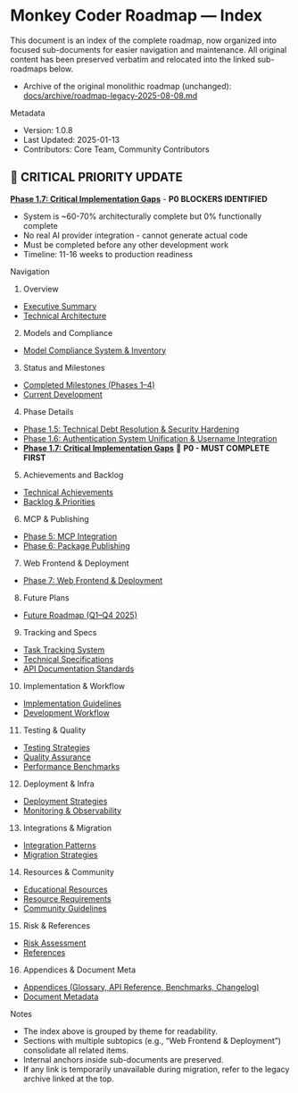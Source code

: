 # Monkey Coder Roadmap — Index

This document is an index of the complete roadmap, now organized into focused sub-documents for easier navigation and maintenance. All original content has been preserved verbatim and relocated into the linked sub-roadmaps below.

- Archive of the original monolithic roadmap (unchanged): [docs/archive/roadmap-legacy-2025-08-08.md](./archive/roadmap-legacy-2025-08-08.md)

Metadata
- Version: 1.0.8
- Last Updated: 2025-01-13
- Contributors: Core Team, Community Contributors

## 🚨 CRITICAL PRIORITY UPDATE
**[Phase 1.7: Critical Implementation Gaps](./roadmap/phase-1-7-critical-gaps.md)** - **P0 BLOCKERS IDENTIFIED**
- System is ~60-70% architecturally complete but 0% functionally complete
- No real AI provider integration - cannot generate actual code
- Must be completed before any other development work
- Timeline: 11-16 weeks to production readiness

Navigation

1) Overview
- [Executive Summary](./roadmap/executive-summary.md)
- [Technical Architecture](./roadmap/technical-architecture.md)

2) Models and Compliance
- [Model Compliance System & Inventory](./roadmap/models-compliance-and-inventory.md)

3) Status and Milestones
- [Completed Milestones (Phases 1–4)](./roadmap/milestones-completed.md)
- [Current Development](./roadmap/current-development.md)

4) Phase Details
- [Phase 1.5: Technical Debt Resolution & Security Hardening](./roadmap/phase-1-5-technical-debt-security.md)
- [Phase 1.6: Authentication System Unification & Username Integration](./roadmap/phase-1-6-auth-unification.md)
- **[Phase 1.7: Critical Implementation Gaps](./roadmap/phase-1-7-critical-gaps.md)** 🚨 **P0 - MUST COMPLETE FIRST**

5) Achievements and Backlog
- [Technical Achievements](./roadmap/technical-achievements.md)
- [Backlog & Priorities](./roadmap/backlog-and-priorities.md)

6) MCP & Publishing
- [Phase 5: MCP Integration](./roadmap/mcp-integration.md)
- [Phase 6: Package Publishing](./roadmap/publishing.md)

7) Web Frontend & Deployment
- [Phase 7: Web Frontend & Deployment](./roadmap/web-frontend-and-deployment.md)

8) Future Plans
- [Future Roadmap (Q1–Q4 2025)](./roadmap/future-roadmap.md)

9) Tracking and Specs
- [Task Tracking System](./roadmap/task-tracking.md)
- [Technical Specifications](./roadmap/technical-specifications.md)
- [API Documentation Standards](./roadmap/api-documentation-standards.md)

10) Implementation & Workflow
- [Implementation Guidelines](./roadmap/implementation-guidelines.md)
- [Development Workflow](./roadmap/development-workflow.md)

11) Testing & Quality
- [Testing Strategies](./roadmap/testing-strategies.md)
- [Quality Assurance](./roadmap/quality-assurance.md)
- [Performance Benchmarks](./roadmap/performance-benchmarks.md)

12) Deployment & Infra
- [Deployment Strategies](./roadmap/deployment-strategies.md)
- [Monitoring & Observability](./roadmap/deployment-strategies.md#monitoring-and-observability)

13) Integrations & Migration
- [Integration Patterns](./roadmap/integration-patterns.md)
- [Migration Strategies](./roadmap/migration-strategies.md)

14) Resources & Community
- [Educational Resources](./roadmap/educational-resources.md)
- [Resource Requirements](./roadmap/resource-requirements.md)
- [Community Guidelines](./roadmap/community.md)

15) Risk & References
- [Risk Assessment](./roadmap/risk-assessment.md)
- [References](./roadmap/references.md)

16) Appendices & Document Meta
- [Appendices (Glossary, API Reference, Benchmarks, Changelog)](./roadmap/appendices.md)
- [Document Metadata](./roadmap/document-metadata.md)

Notes
- The index above is grouped by theme for readability.
- Sections with multiple subtopics (e.g., “Web Frontend & Deployment”) consolidate all related items.
- Internal anchors inside sub-documents are preserved.
- If any link is temporarily unavailable during migration, refer to the legacy archive linked at the top.
